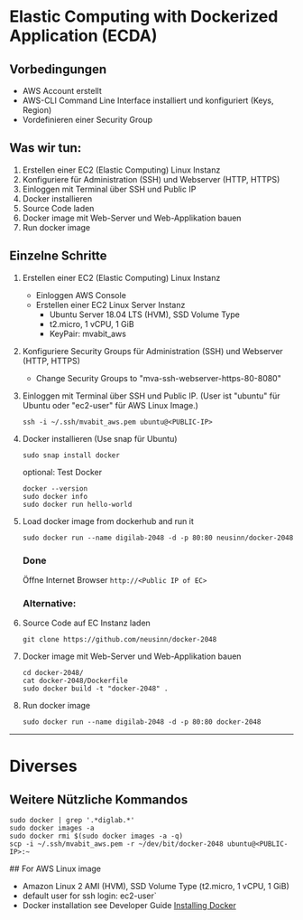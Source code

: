 # Elastic Computing with Dockerized Application (ECDA)

## Vorbedingungen
- AWS Account erstellt
- AWS-CLI Command Line Interface installiert und konfiguriert (Keys, Region)
- Vordefinieren einer Security Group

## Was wir tun:
1. Erstellen einer EC2 (Elastic Computing) Linux Instanz
2. Konfiguriere für Administration (SSH) und Webserver (HTTP, HTTPS)
3. Einloggen mit Terminal über SSH und Public IP
4. Docker installieren
5. Source Code laden
6. Docker image mit Web-Server und Web-Applikation bauen
7. Run docker image   

## Einzelne Schritte 
1. Erstellen einer EC2 (Elastic Computing) Linux Instanz
   -  Einloggen AWS Console
   -  Erstellen einer EC2 Linux Server Instanz
      - Ubuntu Server 18.04 LTS (HVM), SSD Volume Type
      - t2.micro, 1 vCPU, 1 GiB
      - KeyPair: mvabit_aws 

2. Konfiguriere Security Groups für Administration (SSH) und Webserver (HTTP, HTTPS)
   - Change Security Groups to "mva-ssh-webserver-https-80-8080"

3. Einloggen mit Terminal über SSH und Public IP. 
(User ist "ubuntu" für Ubuntu oder "ec2-user" für AWS Linux Image.) 
    ```
    ssh -i ~/.ssh/mvabit_aws.pem ubuntu@<PUBLIC-IP>
    ```

4. Docker installieren (Use snap für Ubuntu)
    ```
    sudo snap install docker
    ```
    
    optional: Test Docker    
    ```
    docker --version
    sudo docker info
    sudo docker run hello-world
    ```
   
5. Load docker image from dockerhub and run it
    ```
    sudo docker run --name digilab-2048 -d -p 80:80 neusinn/docker-2048
    ```
   
   ### Done
   Öffne Internet Browser `http://<Public IP of EC>`
 
   ### Alternative:  
6. Source Code auf EC Instanz laden 
    ```
    git clone https://github.com/neusinn/docker-2048
    ```
   
7. Docker image mit Web-Server und Web-Applikation bauen
    ```
    cd docker-2048/
    cat docker-2048/Dockerfile
    sudo docker build -t "docker-2048" .
    ```   
   
8. Run docker image
    ```
    sudo docker run --name digilab-2048 -d -p 80:80 docker-2048
   ```

---
# Diverses
## Weitere Nützliche Kommandos
```
sudo docker | grep '.*diglab.*'
sudo docker images -a
sudo docker rmi $(sudo docker images -a -q)
scp -i ~/.ssh/mvabit_aws.pem -r ~/dev/bit/docker-2048 ubuntu@<PUBLIC-IP>:~
```

## For AWS Linux image
- Amazon Linux 2 AMI (HVM), SSD Volume Type (t2.micro, 1 vCPU, 1 GiB)
- default user for ssh login: ec2-user`
- Docker installation see Developer Guide [Installing Docker](https://docs.aws.amazon.com/AmazonECS/latest/developerguide/docker-basics.html)
       